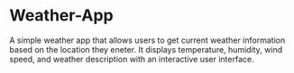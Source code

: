 # Weather-App
A simple weather app that allows users to get current weather information based on the location they eneter. It displays temperature, humidity, wind speed, and weather description with an interactive user interface.
